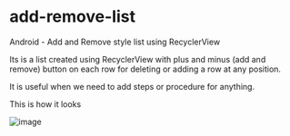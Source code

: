 # add-remove-list
Android - Add and Remove style list using RecyclerView

Its is a list created using RecyclerView with plus and minus (add and remove) button on each row for deleting or adding a row at any position.

It is useful when we need to add steps or procedure for anything.

This is how it looks

![image](http://jyotman94.pythonanywhere.com/static/recycler-list.gif)
